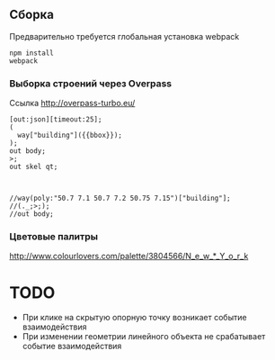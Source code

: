 ## Сборка

Предварительно требуется глобальная установка webpack
```
npm install
webpack
```

### Выборка строений через Overpass

Ссылка http://overpass-turbo.eu/
```
[out:json][timeout:25];
(
  way["building"]({{bbox}});  
);
out body;
>;
out skel qt;



//way(poly:"50.7 7.1 50.7 7.2 50.75 7.15")["building"];
//(._;>;);
//out body;
```

### Цветовые палитры

http://www.colourlovers.com/palette/3804566/N_e_w_*_Y_o_r_k

# TODO

* При клике на скрытую опорную точку возникает событие взаимодействия
* При изменении геометрии линейного объекта не срабатывает событие взаимодействия